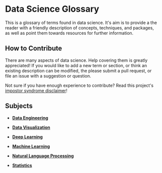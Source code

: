 Data Science Glossary
=====================

This is a glossary of terms found in data science. It's aim is to provide a the reader with a friendly description of concepts, techniques, and packages, as well as point them towards resources for further information.

## How to Contribute

There are many aspects of data science. Help covering them is greatly appreciated! If you would like to add a new term or section, or think an existing description can be modified, the please submit a pull request, or file an issue with a suggestion or question.

Not sure if you have enough experience to contribute? Read this project's [impostor syndrome disclaimer](impostor-syndrome-disclaimer.md)!

## Subjects

- [**Data Engineering**](data-eng/data-eng.md)

- [**Data Visualization**](data-viz/data-viz.md)

- [**Deep Learning**](deep-learning/deep-learning.md)

- [**Machine Learning**](ml/ml.md)

- [**Natural Language Processing**](nlp/nlp.md)

- [**Statistics**](stats/stats.md)